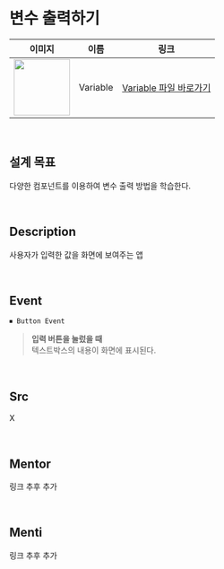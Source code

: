# 변수 출력하기

|    이미지                                                                                                                           |     이름     |  링크                 |
| :---------------------------------------------------------------------------------------------------------------------------: | :------: | :---------------: |
| <img src="https://user-images.githubusercontent.com/79021544/220135921-ff58a10b-e621-4d6a-9906-3598e07d9268.png" width="100"> | Variable | [Variable 파일 바로가기](#) |
<br>

## 설계 목표
다양한 컴포넌트를 이용하여 변수 출력 방법을 학습한다.

<br>

## Description

사용자가 입력한 값을 화면에 보여주는 앱

<br>

## Event

```
⏹ Button Event
```

> **입력 버튼을 눌렀을 때** \
>텍스트박스의 내용이 화면에 표시된다.

<br>

## Src

X

<br>

## Mentor

링크 추후 추가

<br>

## Menti

링크 추후 추가
